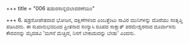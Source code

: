 +++
title = "006 ಷಡುರಸಾನ್ನದಲಾದರಣೆಯಿಂ"

+++
6. ಷಡ್ರಸೋಪೇತವಾದ ಭೋಜನ, ದಕ್ಷಿಣೆಗಳಿಂದ ಎಂಬತ್ತೆಂಟು ಸಾವಿರ  ಮುನಿಗಳನ್ನು ದೊರೆಯು ಸಂತೃಪ್ತಿ ಪಡಿಸಿದನು. ಈ ಸುಖಾನುಭವದಿಂದ ಪ್ರೀತನಾದ ಸಂನ್ಯಾಸಿ ರೂಪದ ಸಾಕ್ಷಾತ್ ಪರಮೇಶ್ವರನಾದ ದೂರ್ವಾಸನು ಕೌರವನನ್ನು ಮೈದಡವಿ 'ಮಗನೆ ಮೆಚ್ಚಿದೆ, ನಿನಗೆ ಬೇಕಾದುದನ್ನು ಬೇಡು' ಎಂದನು.